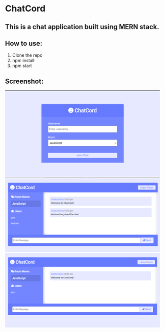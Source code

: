 # ChatCord
This is a chat application built using MERN stack.
---

## How to use:
1. Clone the repo
2. npm install
3. npm start

## Screenshot:

![Alt](/Screenshot.png)
![Alt](/Screenshot1.png)
![Alt](/Screenshot2.png)
